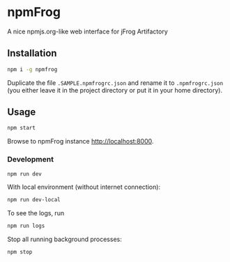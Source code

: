 npmFrog
======

A nice npmjs.org-like web interface for jFrog Artifactory

## Installation

```bash
npm i -g npmfrog
```

Duplicate the file `.SAMPLE.npmfrogrc.json` and rename it to `.npmfrogrc.json` (you either leave it in the project directory or put it in your home directory).

## Usage

```bash
npm start
```

Browse to npmFrog instance [http://localhost:8000](http://localhost:8000).

### Development

```bash
npm run dev
```

With local environment (without internet connection):

```bash
npm run dev-local
```

To see the logs, run

```bash
npm run logs
```

Stop all running background processes:

```bash
npm stop
```
